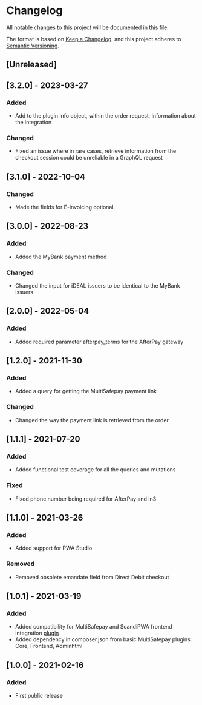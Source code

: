 # Changelog
All notable changes to this project will be documented in this file.

The format is based on [Keep a Changelog](https://keepachangelog.com/en/1.0.0/),
and this project adheres to [Semantic Versioning](https://semver.org/spec/v2.0.0.html).

## [Unreleased]

## [3.2.0] - 2023-03-27

### Added
- Add to the plugin info object, within the order request, information about the integration

### Changed
- Fixed an issue where in rare cases, retrieve information from the checkout session could be unreliable in a GraphQL request

## [3.1.0] - 2022-10-04
### Changed
- Made the fields for E-invoicing optional.

## [3.0.0] - 2022-08-23
### Added
- Added the MyBank payment method

### Changed
- Changed the input for iDEAL issuers to be identical to the MyBank issuers

## [2.0.0] - 2022-05-04
### Added
- Added required parameter afterpay_terms for the AfterPay gateway

## [1.2.0] - 2021-11-30
### Added
- Added a query for getting the MultiSafepay payment link

### Changed
- Changed the way the payment link is retrieved from the order

## [1.1.1] - 2021-07-20
### Added
- Added functional test coverage for all the queries and mutations

### Fixed
- Fixed phone number being required for AfterPay and in3

## [1.1.0] - 2021-03-26
### Added
- Added support for PWA Studio

### Removed
- Removed obsolete emandate field from Direct Debit checkout

## [1.0.1] - 2021-03-19
### Added
- Added compatibility for MultiSafepay and ScandiPWA frontend integration [plugin](https://github.com/MultiSafepay/scandipwa-multisafepay-payment-integration)
- Added dependency in composer.json from basic MultiSafepay plugins: Core, Frontend, Adminhtml

## [1.0.0] - 2021-02-16
### Added
- First public release
